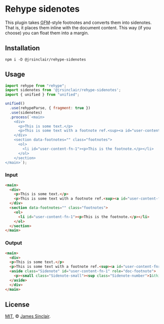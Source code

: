 # Rehype sidenotes

This plugin takes <abbr title="Github Flavoured Markdown">GFM</abbr>-style footnotes and converts
them into sidenotes. That is, it places them inline with the document content. This way (if you
choose) you can float them into a margin.

## Installation

```
npm i -D @jrsinclair/rehype-sidenotes
```

## Usage

```javascript
import rehype from "rehype";
import sidenotes from '@jrsinclair/rehype-sidenotes';
import { unified } from "unified";

unified()
  .use(rehypeParse, { fragment: true })
  .use(sidenotes)
  .process(`<main>
    <div>
      <p>This is some text.</p>
      <p>This is some text with a footnote ref.<sup><a id="user-content-fnref-1" href="#user-content-fn-1">1</a></sup></p>
    </div>
    <section data-footnotes="" class="footnotes">
      <ol>
        <li id="user-content-fn-1"><p>This is the footnote.</p></li>
      </ol>
    </section>
</main>`);
```

### Input

```html
<main>
  <div>
    <p>This is some text.</p>
    <p>This is some text with a footnote ref.<sup><a id="user-content-fnref-1" href="#user-content-fn-1">1</a></sup></p>
  </div>
  <section data-footnotes="" class="footnotes">
    <ol>
      <li id="user-content-fn-1"><p>This is the footnote.</p></li>
    </ol>
  </section>
</main>
```

### Output

```html
<main>
  <div>
  <p>This is some text.</p>
  <p>This is some text with a footnote ref.<sup><a id="user-content-fnref-1" href="#user-content-fn-1">1</a></sup></p>
  <aside class="Sidenote" id="user-content-fn-1" role="doc-footnote">
    <p><small class="Sidenote-small"><sup class="Sidenote-number">1&thinsp;</sup>This is the footnote.</small></p>
  </aside>
  </div>
</main>
```

## License

[MIT](./license), © [James Sinclair](https://jrsinclair.com).

